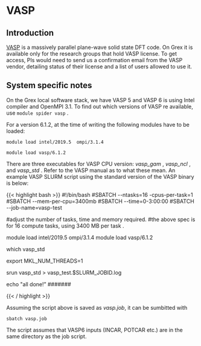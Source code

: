 # VASP

## Introduction

[VASP](https://www.vasp.at/wiki/index.php/The_VASP_Manual) is a massively parallel plane-wave solid state DFT code. On Grex it is available only for the research groups that hold VASP license. To get access, PIs would need to send us a confirmation email from the VASP vendor, detailing status of their license and a list of users allowed to use it. 

## System specific notes

On the Grex local software stack, we have VASP 5 and VASP 6  is using Intel compiler and  OpenMPI 3.1. To find out which versions of VASP re available, use ```module spider vasp``` .

For a version 6.1.2, at the time of writing the following modules have to be loaded:


```module load intel/2019.5  ompi/3.1.4```

```module load vasp/6.1.2```

There are three executables for VASP CPU version: _vasp\_gam_ , _vasp\_ncl_ , and   _vasp\_std_ . Refer to the VASP manual as to what these mean. An example VASP SLURM script using the standard version of the VASP binary is below:

{{< highlight bash >}}
#!/bin/bash
#SBATCH --ntasks=16 -cpus-per-task=1
#SBATCH --mem-per-cpu=3400mb
#SBATCH --time=0-3:00:00
#SBATCH --job-name=vasp-test

#adjust the number of tasks, time and memory required.
#the above spec is for 16 compute tasks, using 3400 MB per task .

module load intel/2019.5  ompi/3.1.4
module load vasp/6.1.2

which vasp_std

export MKL_NUM_THREADS=1

srun vasp_std  > vasp_test.$SLURM_JOBID.log

echo "all done!”
#######

{{< / highlight >}}

Assuming the script above is saved as _vasp.job_, it can be sumbitted with 

```sbatch vasp.job```

The script assumes that VASP6 inputs (INCAR, POTCAR etc.) are in the same directory as the job script.

